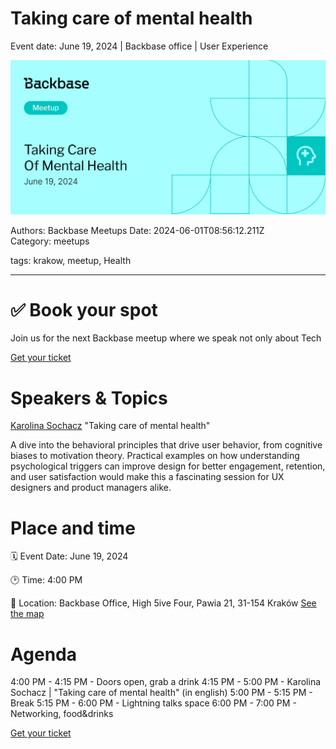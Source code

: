 # Taking care of mental health

Event date: June 19, 2024 | Backbase office | User Experience

![](assets/placeholder.webp)

Authors: Backbase Meetups
Date: 2024-06-01T08:56:12.211Z  
Category: meetups

tags: krakow, meetup, Health
 
--- 

# ✅ Book your spot

Join us for the next Backbase meetup where we speak not only about Tech

[Get your ticket](https://www.meetup.com/backbase-meetups/)

# Speakers & Topics

[Karolina Sochacz](https://www.linkedin.com/in/karolina-sochacz/)
"Taking care of mental health"

A dive into the behavioral principles that drive user behavior, from cognitive biases to motivation theory. Practical examples on how understanding psychological triggers can improve design for better engagement, retention, and user satisfaction would make this a fascinating session for UX designers and product managers alike.

# Place and time

🗓️ Event Date: June 19, 2024

🕑 Time: 4:00  PM

📍 Location: Backbase Office, High 5ive Four, Pawia 21, 31-154 Kraków
[See the map](https://maps.app.goo.gl/UWpwQ9zNaJBxPLEV9)

# Agenda

4:00 PM - 4:15 PM - Doors open, grab a drink
4:15 PM - 5:00 PM - Karolina Sochacz | "Taking care of mental health" (in english)
5:00 PM - 5:15 PM - Break
5:15 PM - 6:00 PM - Lightning talks space
6:00 PM - 7:00 PM - Networking, food&drinks

[Get your ticket](https://www.meetup.com/backbase-meetups/)
